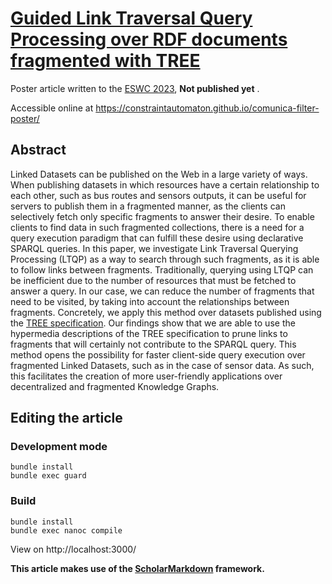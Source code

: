 # [Guided Link Traversal Query Processing over RDF documents fragmented with TREE](https://constraintautomaton.github.io/comunica-filter-poster/)

Poster article written to the [ESWC 2023](https://2023.eswc-conferences.org/), **Not published yet** .

Accessible online at https://constraintautomaton.github.io/comunica-filter-poster/

## Abstract
Linked Datasets can be published on the Web in a large variety of ways.
When publishing datasets in which resources have a certain relationship to each other,
such as bus routes and sensors outputs,
it can be useful for servers to publish them in a fragmented manner,
as the clients can selectively fetch only specific fragments to answer their desire.
To enable clients to find data in such fragmented collections,
there is a need for a query execution paradigm that can fulfill these desire using declarative SPARQL queries.
In this paper, we investigate Link Traversal Querying Processing (LTQP) as a way to search through such fragments,
as it is able to follow links between fragments.
Traditionally, querying using LTQP can be inefficient due to the number of resources that must be fetched to answer a query.
In our case, we can reduce the number of fragments that need to be visited,
by taking into account the relationships between fragments.
Concretely, we apply this method over datasets published using the [TREE specification](https://treecg.github.io/specification/).
Our findings show that we are able to use the hypermedia descriptions of the TREE specification
to prune links to fragments that will certainly not contribute to the SPARQL query.
This method opens the possibility for faster client-side query execution over fragmented Linked Datasets,
such as in the case of sensor data.
As such, this facilitates the creation of more user-friendly applications over decentralized and fragmented Knowledge Graphs.

## Editing the article
### Development mode
```
bundle install
bundle exec guard
```

### Build
```
bundle install
bundle exec nanoc compile
```

View on http://localhost:3000/

**This article makes use of the [ScholarMarkdown](https://github.com/rubensworks/ScholarMarkdown/) framework.**

